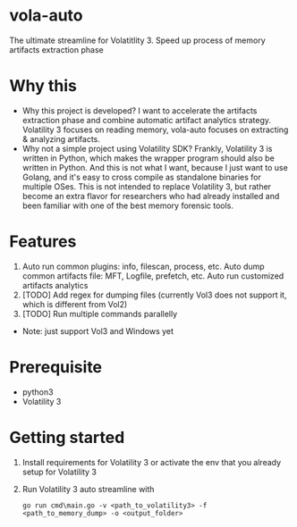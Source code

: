 # vola-auto
The ultimate streamline for Volatitlity 3. Speed up process of memory artifacts extraction phase

# Why this
- Why this project is developed? I want to accelerate the artifacts extraction phase and combine automatic artifact analytics strategy. Volatility 3 focuses on reading memory, vola-auto focuses on extracting & analyzing artifacts. 
- Why not a simple project using Volatility SDK? Frankly, Volatility 3 is written in Python, which makes the wrapper program should also be written in Python. And this is not what I want, because I just want to use Golang, and it's easy to cross compile as standalone binaries for multiple OSes. This is not intended to replace Volatility 3, but rather become an extra flavor for researchers who had already installed and been familiar with one of the best memory forensic tools. 

# Features
1. Auto run common plugins: info, filescan, process, etc. Auto dump common artifacts file: MFT, Logfile, prefetch, etc. Auto run customized artifacts analytics
2. [TODO] Add regex for dumping files (currently Vol3 does not support it, which is different from Vol2)
3. [TODO] Run multiple commands parallelly

- Note: just support Vol3 and Windows yet

# Prerequisite
- python3
- Volatility 3

# Getting started
1. Install requirements for Volatility 3 or activate the env that you already setup for Volatility 3
2. Run Volatility 3 auto streamline with 

    ```
    go run cmd\main.go -v <path_to_volatility3> -f <path_to_memory_dump> -o <output_folder>
    ```